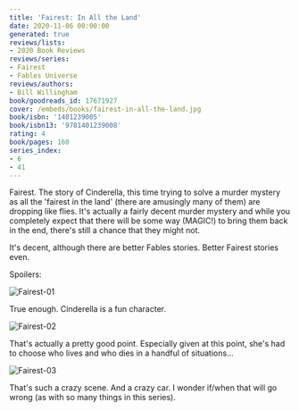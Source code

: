 ```yaml
---
title: 'Fairest: In All the Land'
date: 2020-11-06 00:00:00
generated: true
reviews/lists:
- 2020 Book Reviews
reviews/series:
- Fairest
- Fables Universe
reviews/authors:
- Bill Willingham
book/goodreads_id: 17671927
cover: /embeds/books/fairest-in-all-the-land.jpg
book/isbn: '1401239005'
book/isbn13: '9781401239008'
rating: 4
book/pages: 160
series_index:
- 6
- 41
---
```

Fairest. The story of Cinderella, this time trying to solve a murder mystery as all the 'fairest in the land' (there are amusingly many of them) are dropping like flies. It's actually a fairly decent murder mystery and while you completely expect that there will be some way (MAGIC!) to bring them back in the end, there's still a chance that they might not.  

It's decent, although there are better Fables stories. Better Fairest stories even.  

<!--more-->

Spoilers:  

![Fairest-01](/embeds/books/attachments/fairest-01.jpg)  

True enough. Cinderella is a fun character.  

![Fairest-02](/embeds/books/attachments/fairest-02.jpg)  

That's actually a pretty good point. Especially given at this point, she's had to choose who lives and who dies in a handful of situations...  

![Fairest-03](/embeds/books/attachments/fairest-03.jpg)  

That's such a crazy scene. And a crazy car. I wonder if/when that will go wrong (as with so many things in this series).
